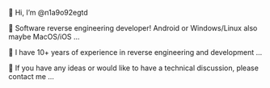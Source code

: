 👋 Hi, I’m @n1a9o92egtd

👀 Software reverse engineering developer! Android or Windows/Linux also maybe MacOS/iOS ...

🌱 I have 10+ years of experience in reverse engineering and development ...

💞️ If you have any ideas or would like to have a technical discussion, please contact me ...


<!-- [![paypal](https://www.paypalobjects.com/en_US/i/btn/btn_donateCC_LG.gif)](https://www.paypal.me/dengtao)<a href="https://www.paypal.me/dengtao" target="_blank"><img src="https://cdn.buymeacoffee.com/buttons/default-orange.png" alt="Buy Me A Coffee" height="41" width="174"></a> -->
